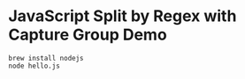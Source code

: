 JavaScript Split by Regex with Capture Group Demo
=================================================

```
brew install nodejs
node hello.js
```

